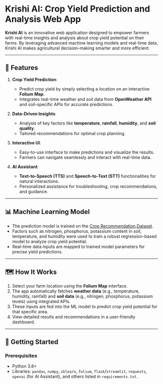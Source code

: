 # Krishi AI: Crop Yield Prediction and Analysis Web App  

**Krishi AI** is an innovative web application designed to empower farmers with real-time insights and analysis about crop yield potential on their farms. By leveraging advanced machine learning models and real-time data, Krishi AI makes agricultural decision-making smarter and more efficient.  

---

## 🌾 **Features**  

1. **Crop Yield Prediction**:  
   - Predict crop yield by simply selecting a location on an interactive **Folium Map**.  
   - Integrates real-time weather and soil data from **OpenWeather API** and soil-specific APIs for accurate predictions.  
   
2. **Data-Driven Insights**:  
   - Analysis of key factors like **temperature**, **rainfall**, **humidity**, and **soil quality**.  
   - Tailored recommendations for optimal crop planning.  

3. **Interactive UI**:  
   - Easy-to-use interface to make predictions and visualize the results.  
   - Farmers can navigate seamlessly and interact with real-time data.  

4. **AI Assistant**:  
   - **Text-to-Speech (TTS)** and **Speech-to-Text (STT)** functionalities for natural interactions.  
   - Personalized assistance for troubleshooting, crop recommendations, and guidance.  

---

## 📊 **Machine Learning Model**  

- The prediction model is trained on the [Crop Recommendation Dataset](https://www.kaggle.com/datasets/varshitanalluri/crop-recommendation-dataset/data).  
- Factors such as nitrogen, phosphorus, potassium content in soil, temperature, and humidity were used to train a robust regression-based model to analyze crop yield potential.  
- Real-time data inputs are mapped to trained model parameters for precise yield predictions.  

---

## 🗺️ **How It Works**  

1. Select your farm location using the **Folium Map** interface.  
2. The app automatically fetches **weather data** (e.g., temperature, humidity, rainfall) and **soil data** (e.g., nitrogen, phosphorus, potassium levels) using integrated APIs.  
3. These inputs are fed into the ML model to predict crop yield potential for that specific area.  
4. View detailed results and recommendations in a user-friendly dashboard.  

---

## 🚀 **Getting Started**  

### Prerequisites  
- Python 3.8+  
- Libraries: `pandas`, `numpy`, `sklearn`, `folium`, `flask`/`streamlit`, `requests`, `openai` (for AI Assistant), and others listed in `requirements.txt`.  
